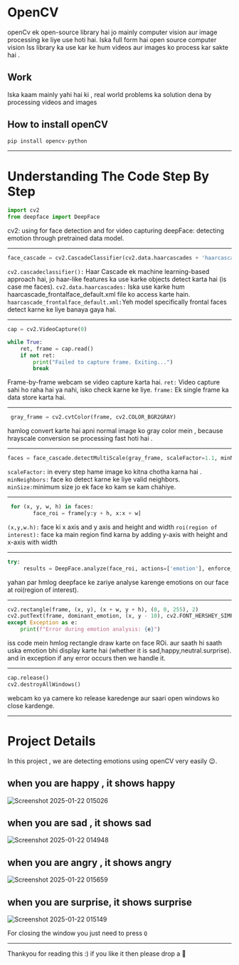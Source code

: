 # OpenCV
openCv ek open-source library hai jo mainly computer vision aur image processing ke liye use hoti hai. Iska full form hai open source computer vision
Iss library ka use kar ke hum videos aur images ko process kar sakte hai .
## Work
Iska kaam mainly yahi hai ki , real world problems ka solution dena by processing videos and images
## How to install openCV
```python
pip install opencv-python
```
---
# Understanding The Code Step By Step
```python
import cv2
from deepface import DeepFace
```
cv2: using for face detection and for video capturing
deepFace: detecting emotion through pretrained data model.

---
```python
face_cascade = cv2.CascadeClassifier(cv2.data.haarcascades + 'haarcascade_frontalface_default.xml')
```
`cv2.cascadeclassifier():` Haar Cascade ek machine learning-based approach hai, jo haar-like features ka use karke objects detect karta hai (is case me faces).
`cv2.data.haarcascades:` Iska use karke hum haarcascade_frontalface_default.xml file ko access karte hain.
`haarcascade_frontalface_default.xml:`Yeh model specifically frontal faces detect karne ke liye banaya gaya hai.

---
```python
cap = cv2.VideoCapture(0)

while True:
    ret, frame = cap.read()
    if not ret:
        print("Failed to capture frame. Exiting...")
        break
```
Frame-by-frame webcam se video capture karta hai.
`ret:` Video capture sahi ho raha hai ya nahi, isko check karne ke liye.
`frame:` Ek single frame ka data store karta hai.

---
```python
 gray_frame = cv2.cvtColor(frame, cv2.COLOR_BGR2GRAY)
```
hamlog convert karte hai apni normal image ko gray color mein , because hrayscale conversion se processing fast hoti hai .

---
```python
faces = face_cascade.detectMultiScale(gray_frame, scaleFactor=1.1, minNeighbors=5, minSize=(30, 30))
```
`scaleFactor:` in every step hame image ko kitna chotha karna hai .
`minNeighbors:` face ko detect karne ke liye valid neighbors.
`minSize:`minimum size jo ek face ko kam se kam chahiye.

---
```python
 for (x, y, w, h) in faces:
        face_roi = frame[y:y + h, x:x + w]
```
`(x,y,w.h):` face ki x axis and y axis and height and width
`roi(region of interest):` face ka main region find karna by adding y-axis with height and x-axis with width

---
```python
try:
     results = DeepFace.analyze(face_roi, actions=['emotion'], enforce_detection=False)
```
yahan par hmlog deepface ke zariye analyse karenge emotions on our face at roi(region of interest).

---
```python
cv2.rectangle(frame, (x, y), (x + w, y + h), (0, 0, 255), 2)
cv2.putText(frame, dominant_emotion, (x, y - 10), cv2.FONT_HERSHEY_SIMPLEX, 0.9, (0, 0, 255), 2)
except Exception as e:
    print(f"Error during emotion analysis: {e}")
```

iss code mein hmlog rectangle draw karte on face ROi. aur saath hi saath uska emotion bhi display karte hai (whether it is sad,happy,neutral.surprise).
and in exception if any error occurs then we handle it.

---
```python
cap.release()
cv2.destroyAllWindows()
```
webcam ko ya camere ko release karedenge aur saari open windows ko close kardenge.

---
# Project Details
In this project , we are detecting emotions using openCV very easily 😉.
## when you are happy , it shows happy
![Screenshot 2025-01-22 015026](https://github.com/user-attachments/assets/e870817b-e83c-45c7-89ce-6117a5873812)

## when you are sad , it shows sad
![Screenshot 2025-01-22 014948](https://github.com/user-attachments/assets/ab1d14a1-ab8b-4a40-83af-618e90bf153b)

## when you are angry , it shows angry
![Screenshot 2025-01-22 015659](https://github.com/user-attachments/assets/0b12c6bf-ee8a-4ddd-92d4-2d9fd4ae0980)

## when you are surprise, it shows surprise
![Screenshot 2025-01-22 015149](https://github.com/user-attachments/assets/a4abfd50-afd8-46d7-acef-156eecbf3f24)

For closing the window you just need to press `Q`

---
Thankyou for reading this :) if you like it then please drop a 🌟

